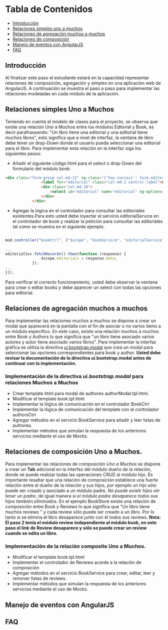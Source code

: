 # Tabla de Contenidos

-  [Introducción](#introducción)
-  [Relaciones simples uno a muchos](#relaciones-simples-uno-a-muchos)
-  [Relaciones de agregación muchos a muchos](#)
-  [Relaciones de composición](#)
-  [Manejo de eventos con AngularJS](#)
-  [FAQ](#faq)


## Introducción
Al finalizar este paso el estudiante estará en la capacidad representar relaciones de composición, agregación y simples en una aplicación web de AngularJS. A continuación se muestra el paso a paso para implementar las relaciones modeladas en cada módulo de la aplicación.

## Relaciones simples Uno a Muchos
Teniendo en cuenta el módelo de clases para el proyecto, se observa que existe una relación Uno a Muchos entre los módulos Editorial y Book, es decir parafraseando: "Un libro tiene una editorial y una editorial tiene muchos libros", esto significa que a nivel de interfaz, la ventana de libro debe tener un drop-Down donde el usuario pueda seleccionar una editorial para el libro. Para implementar esta relación en la interfaz siga los siguientes pasos:
- Añadir el siguiente código html para el select o drop-Down del formulario del módulo book:
```html
<div class="form-group col-md-12" ng-class="{'has-success': form.editorial.$valid && form.editorial.$dirty, 'has-error': form.editorial.$invalid && (form.editorial.$dirty || form.$submitted)}" >
                <label for="editorial" class="col-md-2 control-label">Editorial</label>
                <div class="col-md-10">
                    <select id="editorial" name="editorial" ng-options="rc.name for rc in editorials track by rc.id" class="form-control" type="text" ng-model="currentRecord.editorial" ></select>
                </div>
            </div>
```
- Agregar la lógica en el controlador para consultar las editoriales existentes.Para esto usted debe inyectar el servicio editorialService en el controlador de book y realizar la petición para consultar las editoriales tal como se muestra en el siguiente ejemplo.

```javascript

mod.controller("bookCtrl", ["$scope", "bookService", "editorialService", function ($scope, svc, editorialSvc) {

...
editorialSvc.fetchRecords().then(function (response) {
                $scope.editorials = response.data;
            });
...
}]);
```
Para verificar el correcto funcionamiento, usted debe observar la ventana para crear o editar books y debe aparecer un select con todas las opciones para editorial. 

## Relaciones de agregación muchos a muchos

Para implementar las relaciones muchos a muchos se dispone a crear un modal que aparecerá en la pantalla con el fin de asociar o no varios items a un módulo específico. En este caso, existe una relación muchos a muchos entre Book y Authors lo que significa que "un libro tiene asociado varios autores y autor tiene asociado varios libros". Para implementar la interfaz gráfica se utiliza la directiva [ui.bootstrap.modal](https://angular-ui.github.io/bootstrap/) que crea un modal para seleccionar las opciones correspondientes para book y author. **Usted debe revisar la documentación de la directiva ui.bootstrap.modal antes de continuar con la implementación.**

### Implementación de la directiva *ui.bootstrap.modal* para relaciones Muchos a Muchos

- Crear template html para modal de authores authorModal.tpl.html.
- Modificar el template book.tpl.html
- Implementar la lógica de comunicación en el controlador BookCtrl
- Implementar la lógica de comunicación del template con el controlador authorsCtrl
- Agregar métodos en el servicio BookService para añadir y leer listas de authores.
- Implementar métodos que simulan la respuesta de los anteriores servicios mediante el uso de Mocks.

## Relaciones de composición Uno a Muchos.

Para implementar las relaciones de composición *Uno a Muchos* se dispone a crear un **Tab** adicional en la interfaz del  módulo dueño de la relación, donde se puede realizar todas las operaciones CRUD al módulo hijo. Es importante resaltar que una relación de composición establece una fuerte relación entre el dueño de la relación y sus hijos, por ejemplo un hijo sólo puede ser creado y asociado a un módulo padre, *No puede existir hijos sin tener un padre*, de igual manera *si el módulo padre desaparece todos sus hijos también eliminados*. En el ejemplo BookStore existe una relación de composición entre Book y Reviews lo que significa que "Un libro tiene muchos reviews " y cada review sólo puede ser creado a un libro. Por lo tanto si se elimina el libro desaparece junto con él todos sus reviews. **Nota: El paso 2 tenía el módulo review independiente al módulo book, en este paso el link de Review desaparece y sólo se puede crear un review cuando se edita un libro.**


### Implementación de la relación composite Uno a Muchos.

- Modificar el template book.tpl.html
- Implementar el controlador de Reviews acorde a la relación de composición
- Agregar métodos en el servicio BookService para crear, editar, leer y remover listas de reviews.
- Implementar métodos que simulan la respuesta de los anteriores servicios mediante el uso de Mocks.


## Manejo de eventos con AngularJS






## FAQ